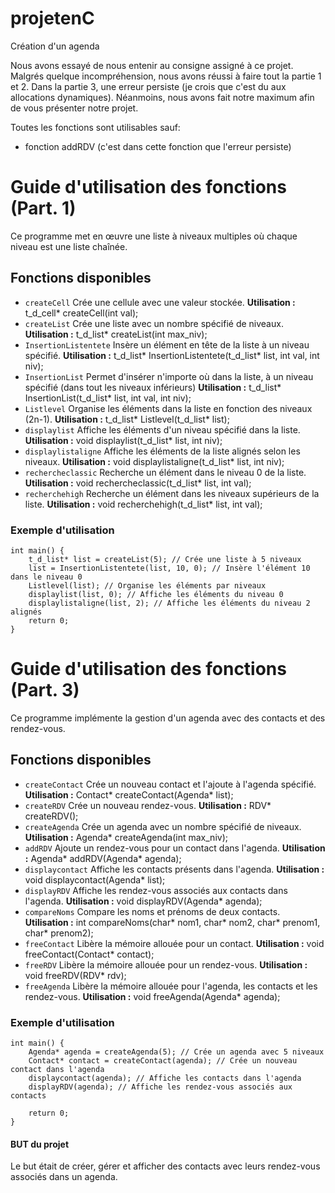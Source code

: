 # projetenC
 Création d'un agenda

Nous avons essayé de nous entenir au consigne assigné à ce projet.
Malgrés quelque incompréhension, nous avons réussi à faire tout la partie 1 et 2.
Dans la partie 3, une erreur persiste (je crois que c'est du aux allocations dynamiques).
Néanmoins, nous avons fait notre maximum afin de vous présenter notre projet.

Toutes les fonctions sont utilisables sauf:
- fonction addRDV (c'est dans cette fonction que l'erreur persiste)

# Guide d'utilisation des fonctions (Part. 1)
Ce programme met en œuvre une liste à niveaux multiples où chaque niveau est une liste chaînée.

## Fonctions disponibles
- `createCell`
 Crée une cellule avec une valeur stockée.
 **Utilisation :**
 t_d_cell* createCell(int val);
- `createList`
 Crée une liste avec un nombre spécifié de niveaux.
 **Utilisation :**
 t_d_list* createList(int max_niv);
- `InsertionListentete`
 Insère un élément en tête de la liste à un niveau spécifié.
 **Utilisation :**
 t_d_list* InsertionListentete(t_d_list* list, int val, int niv);
- `InsertionList`
 Permet d'insérer n'importe où dans la liste, à un niveau spécifié (dans tout les niveaux inférieurs)
 **Utilisation :**
 t_d_list* InsertionList(t_d_list* list, int val, int niv);
- `Listlevel`
 Organise les éléments dans la liste en fonction des niveaux (2n-1).
 **Utilisation :**
 t_d_list* Listlevel(t_d_list* list);
- `displaylist`
 Affiche les éléments d'un niveau spécifié dans la liste.
 **Utilisation :**
 void displaylist(t_d_list* list, int niv);
- `displaylistaligne`
 Affiche les éléments de la liste alignés selon les niveaux.
 **Utilisation :**
 void displaylistaligne(t_d_list* list, int niv);
- `rechercheclassic`
 Recherche un élément dans le niveau 0 de la liste.
 **Utilisation :**
 void rechercheclassic(t_d_list* list, int val);
- `recherchehigh`
 Recherche un élément dans les niveaux supérieurs de la liste.
 **Utilisation :**
 void recherchehigh(t_d_list* list, int val);

### Exemple d'utilisation
```
int main() {
    t_d_list* list = createList(5); // Crée une liste à 5 niveaux
    list = InsertionListentete(list, 10, 0); // Insère l'élément 10 dans le niveau 0
    Listlevel(list); // Organise les éléments par niveaux
    displaylist(list, 0); // Affiche les éléments du niveau 0
    displaylistaligne(list, 2); // Affiche les éléments du niveau 2 alignés
    return 0;
}
```
# Guide d'utilisation des fonctions (Part. 3)
Ce programme implémente la gestion d'un agenda avec des contacts et des rendez-vous.

## Fonctions disponibles
- `createContact`
 Crée un nouveau contact et l'ajoute à l'agenda spécifié.
 **Utilisation :**
 Contact* createContact(Agenda* list);
- `createRDV`
 Crée un nouveau rendez-vous.
 **Utilisation :**
 RDV* createRDV();
- `createAgenda`
 Crée un agenda avec un nombre spécifié de niveaux.
 **Utilisation :**
 Agenda* createAgenda(int max_niv);
- `addRDV`
 Ajoute un rendez-vous pour un contact dans l'agenda.
 **Utilisation :**
 Agenda* addRDV(Agenda* agenda);
- `displaycontact`
 Affiche les contacts présents dans l'agenda.
 **Utilisation :**
 void displaycontact(Agenda* list);
- `displayRDV`
 Affiche les rendez-vous associés aux contacts dans l'agenda.
 **Utilisation :**
 void displayRDV(Agenda* agenda);
- `compareNoms`
 Compare les noms et prénoms de deux contacts.
 **Utilisation :**
 int compareNoms(char* nom1, char* nom2, char* prenom1, char* prenom2);
- `freeContact`
 Libère la mémoire allouée pour un contact.
 **Utilisation :**
 void freeContact(Contact* contact);
- `freeRDV`
 Libère la mémoire allouée pour un rendez-vous.
 **Utilisation :**
 void freeRDV(RDV* rdv);
- `freeAgenda`
 Libère la mémoire allouée pour l'agenda, les contacts et les rendez-vous.
 **Utilisation :**
 void freeAgenda(Agenda* agenda);

### Exemple d'utilisation
```
int main() {
    Agenda* agenda = createAgenda(5); // Crée un agenda avec 5 niveaux
    Contact* contact = createContact(agenda); // Crée un nouveau contact dans l'agenda
    displaycontact(agenda); // Affiche les contacts dans l'agenda
    displayRDV(agenda); // Affiche les rendez-vous associés aux contacts

    return 0;
}
```
#### BUT du projet
Le but était de créer, gérer et afficher des contacts avec leurs rendez-vous associés dans un agenda.

